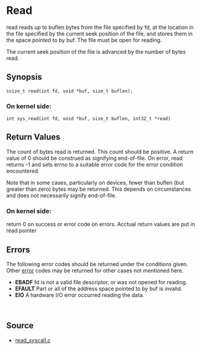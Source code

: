 # Read
read reads up to buflen bytes from the file specified by fd, at the location in the file specified by the current seek position of the file, and stores them in the space pointed to by buf. The file must be open for reading.

The current seek position of the file is advanced by the number of bytes read.


## Synopsis

```ssize_t read(int fd, void *buf, size_t buflen);```

### On kernel side:
```int sys_read(int fd, void *buf, size_t buflen, int32_t *read)```


## Return Values
The count of bytes read is returned. This count should be positive. A return value of 0 should be construed as signifying end-of-file. On error, read	returns -1 and sets errno to a suitable error code for the error condition encountered.

Note that in some cases, particularly on devices, fewer than buflen (but greater than zero) bytes may be returned. This depends on circumstances and does not necessarily signify end-of-file.

### On kernel side:
return 0 on success or error code on errors. Acctual return values are put in read pointer


## Errors
The following error codes should be returned under the conditions given. Other [error][1] codes may be returned for other cases not mentioned here.

-   **EBADF** fd is not a valid file descriptor, or was not opened for reading.
-   **EFAULT** Part or all of the address space pointed to by buf is invalid.
-   **EIO** A hardware I/O error occurred reading the data.



<br/>




## Source

-   [read_syscall.c][2]



[1]:../kern/include/kern/errno.h
[2]:../kern/syscall/read_syscall.c